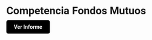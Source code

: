 <html lang="es">
<head>
    <meta charset="UTF-8">
    <meta name="viewport" content="width=device-width, initial-scale=1.0">
    <title>Competencia Fondos Mutuos</title>
    <link href="https://fonts.googleapis.com/css2?family=Roboto:wght@400;700&display=swap" rel="stylesheet">
    <style>
        body {
            font-family: 'Roboto', sans-serif;
        }
        a {
            text-decoration: none;
            background-color: black;
            color: white;
            padding: 10px 20px;
            border-radius: 5px;
            font-weight: 700;
        }
        a:hover {
            background-color: #333;
        }
    </style>
</head>
<body>
    <h1>Competencia Fondos Mutuos</h1>
    <a href="powerbi.html">Ver Informe</a>
</body>
</html>

